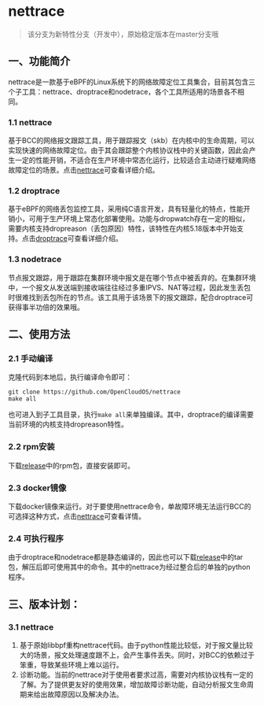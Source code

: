 # nettrace

> 该分支为新特性分支（开发中），原始稳定版本在master分支哦

## 一、功能简介

nettrace是一款基于eBPF的Linux系统下的网络故障定位工具集合，目前其包含三个子工具：nettrace、droptrace和nodetrace，各个工具所适用的场景各不相同。

### 1.1 nettrace

基于BCC的网络报文跟踪工具，用于跟踪报文（skb）在内核中的生命周期，可以实现快速的网络故障定位。由于其会跟踪整个内核协议栈中的关键函数，因此会产生一定的性能开销，不适合在生产环境中常态化运行，比较适合主动进行疑难网络故障定位的场景。点击[nettrace](docs/nettrace.md)可查看详细介绍。

### 1.2 droptrace

基于eBPF的网络丢包监控工具，采用纯C语言开发，具有轻量化的特点，性能开销小，可用于生产环境上常态化部署使用。功能与dropwatch存在一定的相似，需要内核支持dropreason（丢包原因）特性，该特性在内核5.18版本中开始支持。点击[droptrace](docs/nettrace.md)可查看详细介绍。

### 1.3 nodetrace

节点报文跟踪，用于跟踪在集群环境中报文是在哪个节点中被丢弃的。在集群环境中，一个报文从发送端到接收端往往经过多重IPVS、NAT等过程，因此发生丢包时很难找到丢包所在的节点。该工具用于该场景下的报文跟踪，配合droptrace可获得事半功倍的效果哦。

## 二、使用方法

### 2.1 手动编译

克隆代码到本地后，执行编译命令即可：

```shell
git clone https://github.com/OpenCloudOS/nettrace
make all
```

也可进入到子工具目录，执行`make all`来单独编译。其中，droptrace的编译需要当前环境的内核支持dropreason特性。

### 2.2 rpm安装

下载[release](https://github.com/OpenCloudOS/nettrace/releases)中的rpm包，直接安装即可。

### 2.3 docker镜像

下载docker镜像来运行。对于要使用nettrace命令，单故障环境无法运行BCC的可选择这种方式，点击[nettrace](docs/nettrace.md)可查看详情。

### 2.4 可执行程序

由于droptrace和nodetrace都是静态编译的，因此也可以下载[release](https://github.com/OpenCloudOS/nettrace/releases)中的tar包，解压后即可使用其中的命令。其中的nettrace为经过整合后的单独的python程序。

## 三、版本计划：

### 3.1 nettrace

1. 基于原始libbpf重构nettrace代码。由于python性能比较低，对于报文量比较大的场景，报文处理速度跟不上，会产生事件丢失。同时，对BCC的依赖过于笨重，导致某些环境上难以运行。
2. 诊断功能。当前的nettrace对于使用者要求过高，需要对内核协议栈有一定的了解。为了提供更友好的使用效果，增加故障诊断功能，自动分析报文生命周期来给出故障原因以及解决办法。

